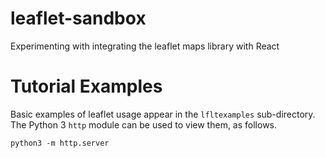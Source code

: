 # leaflet-sandbox
Experimenting with integrating the leaflet maps library with React


# Tutorial Examples
Basic examples of leaflet usage appear in the `lfltexamples` sub-directory. The Python 3 `http` module can be used to view them, as follows.

```
python3 -m http.server
```
